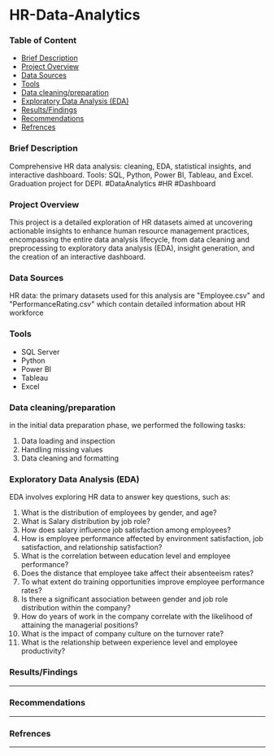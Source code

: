 # HR-Data-Analytics
### Table of Content
- [Brief Description](#Brief-Description)
- [Project Overview](#Project-Overview)
- [Data Sources](#Data-Sources)
- [Tools](#Tools)
- [Data cleaning/preparation](#Data-cleaning/preparation)
- [Exploratory Data Analysis (EDA)](#Exploratory-Data-Analysis-(EDA))
- [Results/Findings](#Results/Findings)
- [Recommendations](#Recommendations)
- [Refrences](#Refrences)

### Brief Description
Comprehensive HR data analysis: cleaning, EDA, statistical insights, and interactive dashboard. Tools: SQL, Python, Power BI, Tableau, and Excel. Graduation project for DEPI. #DataAnalytics #HR #Dashboard
### Project Overview
This project is a detailed exploration of HR datasets aimed at uncovering actionable insights to enhance human resource management practices, encompassing the entire data analysis lifecycle, from data cleaning and preprocessing to exploratory data analysis (EDA), insight generation, and the creation of an interactive dashboard.
### Data Sources
HR data: the primary datasets used for this analysis are "Employee.csv" and "PerformanceRating.csv" which contain detailed information about HR workforce 
### Tools
- SQL Server
- Python
- Power BI
- Tableau
- Excel
### Data cleaning/preparation
in the initial data preparation phase, we performed the following tasks:
1. Data loading and inspection
2. Handling missing values
3. Data cleaning and formatting
### Exploratory Data Analysis (EDA)
EDA involves exploring HR data to answer key questions, such as:
1.	What is the distribution of employees by gender, and age?
2.	What is Salary distribution by job role?
3.	How does salary influence job satisfaction among employees?
4.	How is employee performance affected by environment satisfaction, job satisfaction, and relationship satisfaction?
5.	What is the correlation between education level and employee performance?
6.	Does the distance that employee take affect their absenteeism rates?
7.	To what extent do training opportunities improve employee performance rates?
8.	Is there a significant association between gender and job role distribution within the company?
9.	How do years of work in the company correlate with the likelihood of attaining the managerial positions?
10.	What is the impact of company culture on the turnover rate?
11.	What is the relationship between experience level and employee productivity?
### Results/Findings
------
### Recommendations 
----
### Refrences 
------
